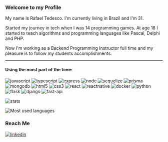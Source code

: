 ### Welcome to my Profile 

My name is Rafael Tedesco. I'm currently living in Brazil and I'm 31.

Started my journey in tech when I was 14 programming games. At age 18 I started to teach algorithms and programming languages like Pascal, Delphi and PHP.

Now I'm working as a Backend Programming Instructor full time and my pleasure is to follow my students accomplishments.

---

#### Using the most part of the time:
![javascript](https://img.shields.io/badge/JavaScript-323330?style=for-the-badge&logo=javascript)
![typescript](https://img.shields.io/badge/Typescript-323330?style=for-the-badge&logo=typescript)
![express](https://img.shields.io/badge/Express.js-323330?style=for-the-badge&logo=express)
![node](https://img.shields.io/badge/Node.js-323330?style=for-the-badge&logo=node.js)
![sequelize](https://img.shields.io/badge/Sequelize-323330?style=for-the-badge&logo=sequelize)
![prisma](https://img.shields.io/badge/Prisma-323330?style=for-the-badge&logo=prisma)
![mongodb](https://img.shields.io/badge/MongoDB-323330?style=for-the-badge&logo=mongodb)
![html5](https://img.shields.io/badge/HTML5-323330?style=for-the-badge&logo=html5)
![css3](https://img.shields.io/badge/CSS3-323330?style=for-the-badge&logo=css3)
![react](https://img.shields.io/badge/React-323330?style=for-the-badge&logo=react)
![reactnative](https://img.shields.io/badge/React_Native-323330?style=for-the-badge&logo=react)
![docker](https://img.shields.io/badge/Docker-323330?style=for-the-badge&logo=docker)
![python](https://img.shields.io/badge/Python-323330?style=for-the-badge&logo=python)
![flask](https://img.shields.io/badge/Flask-323330?style=for-the-badge&logo=flask)
![django](https://img.shields.io/badge/Django-323330?style=for-the-badge&logo=django)
![fast-api](https://img.shields.io/badge/Fast_API-323330?style=for-the-badge&logo=fastapi)


![stats](https://github-readme-stats.vercel.app/api?username=rafaeltedesco&show_icons=true&theme=dark)

![Most used languages](https://github-readme-stats.vercel.app/api/top-langs/?username=rafaeltedesco&langs_count=10&layout=compact&hide=jupyter%20notebook&theme=dark)

### Reach Me
[![linkedin](https://img.shields.io/badge/LinkedIn-0077B5?style=for-the-badge&logo=linkedin&logoColor=white
)](https://www.linkedin.com/in/rafael-tedesco/)
